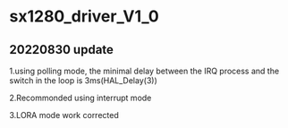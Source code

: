 # sx1280_driver_V1_0
## 20220830 update
  1.using polling mode, the minimal delay between the IRQ process and the switch in the loop is 3ms(HAL_Delay(3))
  
  2.Recommonded using interrupt mode
  
  3.LORA mode work corrected
